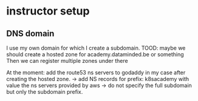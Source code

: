 # instructor setup

## DNS domain
I use my own domain for which I create a subdomain.
TOOD: maybe we should create a hosted zone for academy.dataminded.be or something
Then we can register multiple zones under there

At the moment: add the route53 ns servers to godaddy in my case after creating the hosted zone.
-> add NS records for prefix: k8sacademy with value the ns servers provided by aws
-> do not specify the full subdomain but only the subdomain prefix.